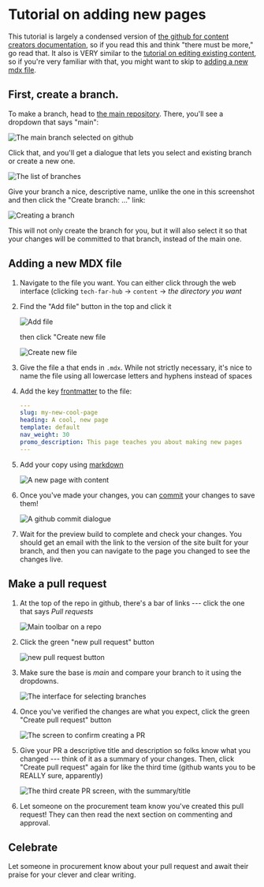 # Tutorial on adding new pages

This tutorial is largely a condensed version of [the github for content creators documentation](github-for-content.md), so if you read this and think "there must be more," go read that. It also is VERY similar to the [tutorial on editing existing content](tutorial-editing-existing.md), so if you're very familiar with that, you might want to skip to [adding a new mdx file](#adding-a-new-mdx-file).


## First, create a branch.

To make a branch, head to [the main repository](https://github.com/usds/techfar-hub-website-v3/tree/main). There, you'll see a dropdown that says "main":

![The main branch selected on github](images/main-branch.png)

Click that, and you'll get a dialogue that lets you select and existing branch or create a new one.

![The list of branches](images/branches-dropdown-expanded.png)

Give your branch a nice, descriptive name, unlike the one in this screenshot and then click the "Create branch: ..." link:

![Creating a branch](images/making-a-branch.png)

This will not only create the branch for you, but it will also select it so that your changes will be committed to that branch, instead of the main one.

## Adding a new MDX file

1. Navigate to the file you want. You can either click through the web interface (clicking `tech-far-hub` -> `content` -> _the directory you want_
2. Find the "Add file" button in the top and click it

    ![Add file](images/add-file-button.png)

    then click "Create new file

    ![Create new file](images/create-new-file.png)
3. Give the file a that ends in `.mdx`. While not strictly necessary, it's nice to name the file using all lowercase letters and hyphens instead of spaces
4. Add the key [frontmatter](frontmatter.md) to the file:

    ```yaml
    ---
    slug: my-new-cool-page
    heading: A cool, new page
    template: default
    nav_weight: 30
    promo_description: This page teaches you about making new pages
    ---
    ```
5. Add your copy using [markdown](basic-markdown.md)

    ![A new page with content](images/new-page.png)

6. Once you've made your changes, you can [commit](github-for-content.md#commits) your changes to save them! 

    ![A github commit dialogue](images/commit-prompt.png)

7. Wait for the preview build to complete and check your changes. You should get an email with the link to the version of the site built for your branch, and then you can navigate to the page you changed to see the changes live.


## Make a pull request

1. At the top of the repo in github, there's a bar of links --- click the one that says _Pull requests_

    ![Main toolbar on a repo](images/main-tabs.png)
2. Click the green "new pull request" button

    ![new pull request button](images/new-pr-button.png)

3. Make sure the base is _main_ and compare your branch to it using the dropdowns. 

    ![The interface for selecting branches](images/select-branches.png)

4. Once you've verified the changes are what you expect, click the green "Create pull request" button

    ![The screen to confirm creating a PR](images/confirm-create-pr.png)

5. Give your PR a descriptive title and description so folks know what you changed --- think of it as a summary of your changes. Then, click "Create pull request" again for like the third time (github wants you to be REALLY sure, apparently)

    ![The third create PR screen, with the summary/title](images/create-pr-with-summary.png)

6. Let someone on the procurement team know you've created this pull request! They can then read the next section on commenting and approval.

## Celebrate

Let someone in procurement know about your pull request and await their praise for your clever and clear writing.
